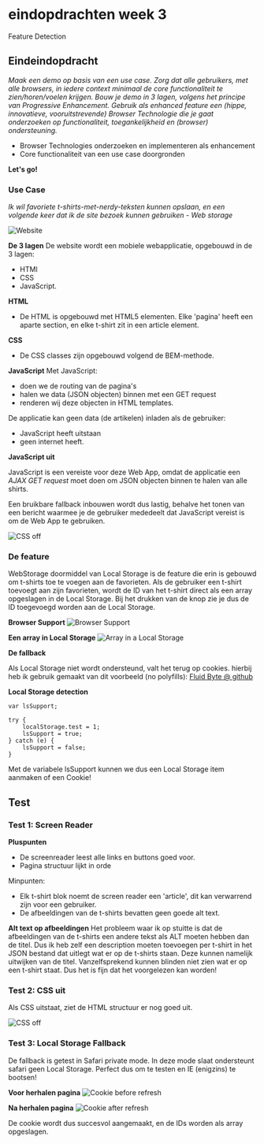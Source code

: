 # eindopdrachten week 3
Feature Detection

## Eindeindopdracht
*Maak een demo op basis van een use case. Zorg dat alle gebruikers, met alle browsers, in iedere context minimaal de core functionaliteit te zien/horen/voelen krijgen. Bouw je demo in 3 lagen, volgens het principe van Progressive Enhancement. Gebruik als enhanced feature een (hippe, innovatieve, vooruitstrevende) Browser Technologie die je gaat onderzoeken op functionaliteit, toegankelijkheid en (browser) ondersteuning.*

- Browser Technologies onderzoeken en implementeren als enhancement
- Core functionaliteit van een use case doorgronden

**Let's go!**

### Use Case
*Ik wil favoriete t-shirts-met-nerdy-teksten kunnen opslaan, en een volgende keer dat ik de site bezoek kunnen gebruiken - Web storage*

![Website](https://raw.githubusercontent.com/sennykalidien/EW/master/browser-technologies/week-3/eindopdracht/readme/site.png)

**De 3 lagen**
De website wordt een mobiele webapplicatie, opgebouwd in de 3 lagen:
- HTMl
- CSS
- JavaScript.

**HTML**
- De HTML is opgebouwd met HTML5 elementen. Elke 'pagina' heeft een aparte section, en elke t-shirt zit in een article element.

**CSS**
- De CSS classes zijn opgebouwd volgend de BEM-methode.

**JavaScript**
Met JavaScript:
- doen we de routing van de pagina's
- halen we data (JSON objecten) binnen met een GET request
- renderen wij deze objecten in HTML templates.

De applicatie kan geen data (de artikelen) inladen als de gebruiker:
- JavaScript heeft uitstaan
- geen internet heeft.


**JavaScript uit**

JavaScript is een vereiste voor deze Web App, omdat de applicatie een *AJAX GET request* moet doen om JSON objecten binnen te halen van alle shirts.

Een bruikbare fallback inbouwen wordt dus lastig, behalve het tonen van een bericht waarmee je de gebruiker mededeelt dat JavaScript vereist is om de Web App te gebruiken.

![CSS off](https://raw.githubusercontent.com/sennykalidien/EW/master/browser-technologies/week-3/eindopdracht/readme/javascript-off.png)

### De feature
WebStorage doormiddel van Local Storage is de feature die erin is gebouwd om t-shirts toe te voegen aan de favorieten. Als de gebruiker een t-shirt toevoegt aan zijn favorieten, wordt de ID van het t-shirt direct als een array opgeslagen in de Local Storage. Bij het drukken van de knop zie je dus de ID toegevoegd worden aan de Local Storage.

**Browser Support**
![Browser Support](https://raw.githubusercontent.com/sennykalidien/EW/master/browser-technologies/week-3/eindopdracht/readme/browser-supprt.png)


**Een array in Local Storage**
![Array in a Local Storage](https://raw.githubusercontent.com/sennykalidien/EW/master/browser-technologies/week-3/eindopdracht/readme/localstorage-array.png)

**De fallback**

Als Local Storage niet wordt ondersteund, valt het terug op cookies. hierbij heb ik gebruik gemaakt van dit voorbeeld (no polyfills):
[Fluid Byte @ github](https://gist.github.com/Fluidbyte/4718380)


**Local Storage detection**
```
var lsSupport;

try {
    localStorage.test = 1;
    lsSupport = true;
} catch (e) {
    lsSupport = false;
}
```
Met de variabele lsSupport kunnen we dus een Local Storage item aanmaken of een Cookie!

## Test

### Test 1: Screen Reader
**Pluspunten**
- De screenreader leest alle links en buttons goed voor.
- Pagina structuur lijkt in orde

Minpunten:
- Elk t-shirt blok noemt de screen reader een 'article', dit kan verwarrend zijn voor een gebruiker.
- De afbeeldingen van de t-shirts bevatten geen goede alt text.

**Alt text op afbeeldingen**
Het probleem waar ik op stuitte is dat de afbeeldingen van de t-shirts een andere tekst als ALT moeten hebben dan de titel. Dus ik heb zelf een description moeten toevoegen per t-shirt in het JSON bestand dat uitlegt wat er op de t-shirts staan. Deze kunnen namelijk uitwijken van de titel. Vanzelfsprekend kunnen blinden niet zien wat er op een t-shirt staat. Dus het is fijn dat het voorgelezen kan worden!

### Test 2: CSS uit
Als CSS uitstaat, ziet de HTML structuur er nog goed uit.

![CSS off](https://raw.githubusercontent.com/sennykalidien/EW/master/browser-technologies/week-3/eindopdracht/readme/css-off.png)

### Test 3: Local Storage Fallback
De fallback is getest in Safari private mode. In deze mode slaat ondersteunt safari geen Local Storage. Perfect dus om te testen en IE (enigzins) te bootsen!

**Voor herhalen pagina**
![Cookie before refresh](https://raw.githubusercontent.com/sennykalidien/EW/master/browser-technologies/week-3/eindopdracht/readme/cookie_before-refresh.png)

**Na herhalen pagina**
![Cookie after refresh](https://raw.githubusercontent.com/sennykalidien/EW/master/browser-technologies/week-3/eindopdracht/readme/cookie_after-refresh.png)

De cookie wordt dus succesvol aangemaakt, en de IDs worden als array opgeslagen.
